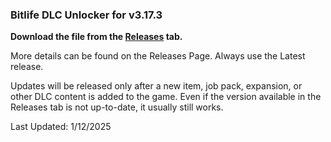 ### Bitlife DLC Unlocker for v3.17.3

**Download the file from the [Releases](https://github.com/om3ga6400/bitlife-unlocker/releases/tag/3.17.3) tab.**

More details can be found on the Releases Page. Always use the Latest release.

Updates will be released only after a new item, job pack, expansion, or other DLC content is added to the game. Even if the version available in the Releases tab is not up-to-date, it usually still works.

Last Updated:  1/12/2025
